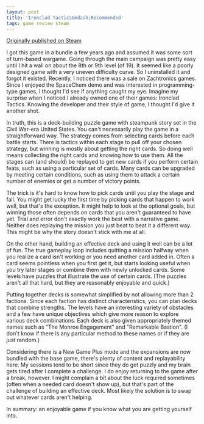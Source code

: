 ```yaml
---
layout: post
title: 'Ironclad Tactics&mdash;Recommended'
tags: game review steam
---
```


[Originally published on Steam](https://steamcommunity.com/id/jlericson/recommended/226960/)


 I got this game in a bundle a few years ago and assumed it was some sort of turn-based wargame. Going through the main campaign was pretty easy until I hit a wall on about the 8th or 9th level (of 19). It seemed like a poorly designed game with a very uneven difficulty curve. So I uninstalled it and forgot it existed. Recently, I noticed there was a sale on Zachtronics games. Since I enjoyed the SpaceChem demo and was interested in programming-type games, I thought I'd see if anything caught my eye. Imagine my surprise when I noticed I already owned one of their games: Ironclad Tactics. Knowing the developer and their style of game, I thought I'd give it another shot.
 

 

 In truth, this is a deck-building puzzle game with steampunk story set in the Civil War-era United States. You can't necessarily play the game in a straightforward way. The strategy comes from selecting cards before each battle starts. There is tactics within each stage to pull off your chosen strategy, but winning is mostly about getting the right cards. So doing well means collecting the right cards and knowing how to use them. All the stages can (and should) be replayed to get new cards if you perform certain feats, such as using a particular set of cards. Many cards can be upgraded by meeting certain conditions, such as using them to attack a certain number of enemies or get a number of victory points.
 

 

 The trick is it's hard to know how to pick cards until you play the stage and fail. You might get lucky the first time by picking cards that happen to work well, but that's the exception. It might help to look at the optional goals, but winning those often depends on cards that you aren't guaranteed to have yet. Trial and error don't exactly work the best with a narrative game. Neither does replaying the mission you just beat to beat it a different way. This might be why the story doesn't stick with me at all.
 

 

 On the other hand, building an effective deck and using it well can be a lot of fun. The true gameplay loop includes quitting a mission halfway when you realize a card isn't working or you need another card added in. Often a card seems pointless when you first get it, but starts looking useful when you try later stages or combine them with newly unlocked cards. Some levels have puzzles that illustrate the use of certain cards. (The puzzles aren't all that hard, but they are reasonably enjoyable and quick.)
 

 

 Putting together decks is somewhat simplified by not allowing more than 2 factions. Since each faction has distinct characteristics, you can plan decks that combine strengths. The levels have an interesting variety of obstacles and a few have unique objectives which give more reason to explore various deck combinations. Each deck is also given appropriately themed names such as "The Monroe Engagement" and "Remarkable Bastion". (I don't know if there is any particular method to these names or if they are just random.)
 

 

 Considering there is a New Game Plus mode and the expansions are now bundled with the base game, there's plenty of content and replayability here. My sessions tend to be short since they do get puzzly and my brain gets tired after I complete a challenge. I do enjoy returning to the game after a break, however. I might complain a bit about the luck required sometimes (often when a needed card doesn't show up), but that's part of the challenge of building an effective deck. Most likely the solution is to swap out whatever cards aren't helping.
 

 

 In summary: an enjoyable game if you know what you are getting yourself into.
